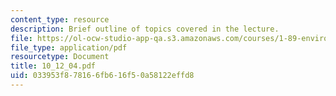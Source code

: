 ```yaml
---
content_type: resource
description: Brief outline of topics covered in the lecture.
file: https://ol-ocw-studio-app-qa.s3.amazonaws.com/courses/1-89-environmental-microbiology-fall-2004/033953f878166fb616f50a58122effd8_10_12_04.pdf
file_type: application/pdf
resourcetype: Document
title: 10_12_04.pdf
uid: 033953f8-7816-6fb6-16f5-0a58122effd8
---
```

